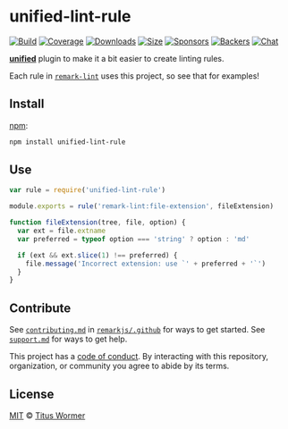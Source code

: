 # unified-lint-rule

[![Build][build-badge]][build]
[![Coverage][coverage-badge]][coverage]
[![Downloads][downloads-badge]][downloads]
[![Size][size-badge]][size]
[![Sponsors][sponsors-badge]][collective]
[![Backers][backers-badge]][collective]
[![Chat][chat-badge]][chat]

[**unified**][unified] plugin to make it a bit easier to create linting rules.

Each rule in [`remark-lint`][lint] uses this project, so see that for examples!

## Install

[npm][]:

```sh
npm install unified-lint-rule
```

## Use

```js
var rule = require('unified-lint-rule')

module.exports = rule('remark-lint:file-extension', fileExtension)

function fileExtension(tree, file, option) {
  var ext = file.extname
  var preferred = typeof option === 'string' ? option : 'md'

  if (ext && ext.slice(1) !== preferred) {
    file.message('Incorrect extension: use `' + preferred + '`')
  }
}
```

## Contribute

See [`contributing.md`][contributing] in [`remarkjs/.github`][health] for ways
to get started.
See [`support.md`][support] for ways to get help.

This project has a [code of conduct][coc].
By interacting with this repository, organization, or community you agree to
abide by its terms.

## License

[MIT][license] © [Titus Wormer][author]

[build-badge]: https://img.shields.io/travis/remarkjs/remark-lint/master.svg

[build]: https://travis-ci.org/remarkjs/remark-lint

[coverage-badge]: https://img.shields.io/codecov/c/github/remarkjs/remark-lint.svg

[coverage]: https://codecov.io/github/remarkjs/remark-lint

[downloads-badge]: https://img.shields.io/npm/dm/unified-lint-rule.svg

[downloads]: https://www.npmjs.com/package/unified-lint-rule

[size-badge]: https://img.shields.io/bundlephobia/minzip/unified-lint-rule.svg

[size]: https://bundlephobia.com/result?p=unified-lint-rule

[sponsors-badge]: https://opencollective.com/unified/sponsors/badge.svg

[backers-badge]: https://opencollective.com/unified/backers/badge.svg

[collective]: https://opencollective.com/unified

[chat-badge]: https://img.shields.io/badge/chat-spectrum.svg

[chat]: https://spectrum.chat/unified/remark

[npm]: https://docs.npmjs.com/cli/install

[health]: https://github.com/remarkjs/.github

[contributing]: https://github.com/remarkjs/.github/blob/master/contributing.md

[support]: https://github.com/remarkjs/.github/blob/master/support.md

[coc]: https://github.com/remarkjs/.github/blob/master/code-of-conduct.md

[license]: https://github.com/remarkjs/remark-lint/blob/master/license

[author]: https://wooorm.com

[unified]: https://github.com/unifiedjs/unified

[lint]: https://github.com/remarkjs/remark-lint
